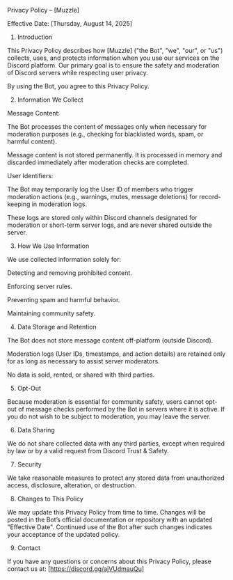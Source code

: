 Privacy Policy – [Muzzle]

Effective Date: [Thursday, August 14, 2025]

1. Introduction

This Privacy Policy describes how [Muzzle] ("the Bot", "we", "our", or "us") collects, uses, and protects information when you use our services on the Discord platform. Our primary goal is to ensure the safety and moderation of Discord servers while respecting user privacy.

By using the Bot, you agree to this Privacy Policy.

2. Information We Collect

Message Content:

The Bot processes the content of messages only when necessary for moderation purposes (e.g., checking for blacklisted words, spam, or harmful content).

Message content is not stored permanently. It is processed in memory and discarded immediately after moderation checks are completed.

User Identifiers:

The Bot may temporarily log the User ID of members who trigger moderation actions (e.g., warnings, mutes, message deletions) for record-keeping in moderation logs.

These logs are stored only within Discord channels designated for moderation or short-term server logs, and are never shared outside the server.

3. How We Use Information

We use collected information solely for:

Detecting and removing prohibited content.

Enforcing server rules.

Preventing spam and harmful behavior.

Maintaining community safety.

4. Data Storage and Retention

The Bot does not store message content off-platform (outside Discord).

Moderation logs (User IDs, timestamps, and action details) are retained only for as long as necessary to assist server moderators.

No data is sold, rented, or shared with third parties.

5. Opt-Out

Because moderation is essential for community safety, users cannot opt-out of message checks performed by the Bot in servers where it is active. If you do not wish to be subject to moderation, you may leave the server.

6. Data Sharing

We do not share collected data with any third parties, except when required by law or by a valid request from Discord Trust & Safety.

7. Security

We take reasonable measures to protect any stored data from unauthorized access, disclosure, alteration, or destruction.

8. Changes to This Policy

We may update this Privacy Policy from time to time. Changes will be posted in the Bot’s official documentation or repository with an updated "Effective Date". Continued use of the Bot after such changes indicates your acceptance of the updated policy.

9. Contact

If you have any questions or concerns about this Privacy Policy, please contact us at:
[https://discord.gg/ajVUdmauQu]
